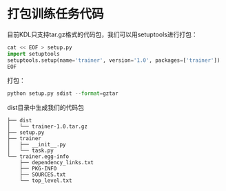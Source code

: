 # 打包训练任务代码

目前KDL只支持tar.gz格式的代码包，我们可以用setuptools进行打包：

```py
cat << EOF > setup.py
import setuptools
setuptools.setup(name='trainer', version='1.0', packages=['trainer'])
EOF
```

打包：

```py
python setup.py sdist --format=gztar
```

dist目录中生成我们的代码包

```
├── dist
│   └── trainer-1.0.tar.gz
├── setup.py
├── trainer
│   ├── __init__.py
│   └── task.py
└── trainer.egg-info
    ├── dependency_links.txt
    ├── PKG-INFO
    ├── SOURCES.txt
    └── top_level.txt
```



